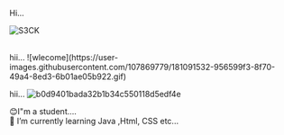  Hi...

![S3CK](https://user-images.githubusercontent.com/107869779/181090314-0a058d6a-8077-43db-b7f0-5770cbd9a59a.gif)

<br>
hii...
![wlecome](https://user-images.githubusercontent.com/107869779/181091532-956599f3-8f70-49a4-8ed3-6b01ae05b922.gif)<br>

hii...
![b0d9401bada32b1b34c550118d5edf4e](https://user-images.githubusercontent.com/107869779/181091577-b5793168-6ed8-422f-8099-9dcb1e006abf.gif)



😊I"m a student....<br>
🌱 I’m currently learning Java ,Html, CSS etc...


<!--
**ShaniWasana/ShaniWasana** is a ✨ _special_ ✨ repository because its `README.md` (this file) appears on your GitHub profile.

Here are some ideas to get you started:

- 🔭 I’m currently working on ...
- 🌱 I’m currently learning ...
- 👯 I’m looking to collaborate on ...
- 🤔 I’m looking for help with ...
- 💬 Ask me about ...
- 📫 How to reach me: ...
- 😄 Pronouns: ...
- ⚡ Fun fact: ...
-->

